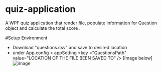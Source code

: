 # quiz-application
A WPF quiz application that render file, populate information for Question object and calculate the total score .

#Setup Environment
- Download "questions.csv" and save to desired location
- under App.config > appSetting >key ="QuestionsPath" value="LOCATION OF THE FILE BEEN SAVED TO" /> [Image below]
 ![image](https://github.com/umchooh/quiz-application/assets/71604148/05dc4371-0008-4f50-b1d2-ceb7c178296e)

